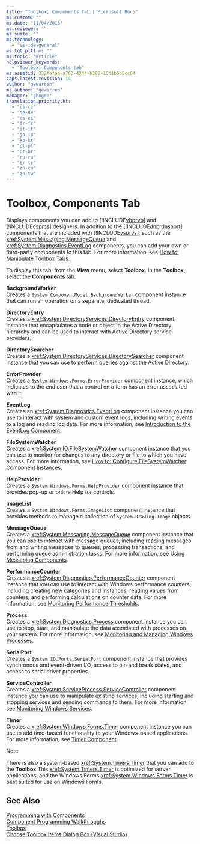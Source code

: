 ```yaml
---
title: "Toolbox, Components Tab | Microsoft Docs"
ms.custom: ""
ms.date: "11/04/2016"
ms.reviewer: ""
ms.suite: ""
ms.technology: 
  - "vs-ide-general"
ms.tgt_pltfrm: ""
ms.topic: "article"
helpviewer_keywords: 
  - "Toolbox, Components tab"
ms.assetid: 332fafab-a763-4244-b388-15d1b5b5cc04
caps.latest.revision: 14
author: "gewarren"
ms.author: "gewarren"
manager: "ghogen"
translation.priority.ht: 
  - "cs-cz"
  - "de-de"
  - "es-es"
  - "fr-fr"
  - "it-it"
  - "ja-jp"
  - "ko-kr"
  - "pl-pl"
  - "pt-br"
  - "ru-ru"
  - "tr-tr"
  - "zh-cn"
  - "zh-tw"
---
```

# Toolbox, Components Tab
Displays components you can add to [!INCLUDE[vbprvb](../../code-quality/includes/vbprvb_md.md)] and [!INCLUDE[csprcs](../../data-tools/includes/csprcs_md.md)] designers. In addition to the [!INCLUDE[dnprdnshort](../../code-quality/includes/dnprdnshort_md.md)] components that are included with [!INCLUDE[vsprvs](../../code-quality/includes/vsprvs_md.md)], such as the <xref:System.Messaging.MessageQueue> and <xref:System.Diagnostics.EventLog> components, you can add your own or third-party components to this tab. For more information, see [How to: Manipulate Toolbox Tabs](http://msdn.microsoft.com/en-us/21285050-cadd-455a-b1f5-a2289a89c4db).  
  
 To display this tab, from the **View** menu, select **Toolbox**. In the **Toolbox**, select the **Components** tab.  
  
 **BackgroundWorker**  
 Creates a `System.ComponentModel.BackgroundWorker` component instance that can run an operation on a separate, dedicated thread.  
  
 **DirectoryEntry**  
 Creates a <xref:System.DirectoryServices.DirectoryEntry> component instance that encapsulates a node or object in the Active Directory hierarchy and can be used to interact with Active Directory service providers.  
  
 **DirectorySearcher**  
 Creates a <xref:System.DirectoryServices.DirectorySearcher> component instance that you can use to perform queries against the Active Directory.  
  
 **ErrorProvider**  
 Creates a `System.Windows.Forms.ErrorProvider` component instance, which indicates to the end user that a control on a form has an error associated with it.  
  
 **EventLog**  
 Creates an <xref:System.Diagnostics.EventLog> component instance you can use to interact with system and custom event logs, including writing events to a log and reading log data. For more information, see [Introduction to the EventLog Component](http://msdn.microsoft.com/en-us/a2ba4f28-4b1a-435e-99ef-51b28e21f805).  
  
 **FileSystemWatcher**  
 Creates a <xref:System.IO.FileSystemWatcher> component instance that you can use to monitor for changes to any directory or file to which you have access. For more information, see [How to: Configure FileSystemWatcher Component Instances](http://msdn.microsoft.com/en-us/2e628234-4951-4135-8a86-28b924070d50).  
  
 **HelpProvider**  
 Creates a `System.Windows.Forms.HelpProvider` component instance that provides pop-up or online Help for controls.  
  
 **ImageList**  
 Creates a `System.Windows.Forms.ImageList` component instance that provides methods to manage a collection of `System.Drawing.Image` objects.  
  
 **MessageQueue**  
 Creates a <xref:System.Messaging.MessageQueue> component instance that you can use to interact with message queues, including reading messages from and writing messages to queues, processing transactions, and performing queue administration tasks. For more information, see [Using Messaging Components](http://msdn.microsoft.com/en-us/922dbac7-26f0-4e39-b666-ccfc184793d7).  
  
 **PerformanceCounter**  
 Creates a <xref:System.Diagnostics.PerformanceCounter> component instance that you can use to interact with Windows performance counters, including creating new categories and instances, reading values from counters, and performing calculations on counter data. For more information, see [Monitoring Performance Thresholds](http://msdn.microsoft.com/en-us/b8b44a55-31d0-4b45-9517-8c1b1e4fdc91).  
  
 **Process**  
 Creates a <xref:System.Diagnostics.Process> component instance you can use to stop, start, and manipulate the data associated with processes on your system. For more information, see [Monitoring and Managing Windows Processes](http://msdn.microsoft.com/en-us/a86bd4c1-b92c-49a0-8f32-61d67837b45e).  
  
 **SerialPort**  
 Creates a `System.IO.Ports.SerialPort` component instance that provides synchronous and event-driven I/O, access to pin and break states, and access to serial driver properties.  
  
 **ServiceController**  
 Creates a <xref:System.ServiceProcess.ServiceController> component instance you can use to manipulate existing services, including starting and stopping services and sending commands to them. For more information, see [Monitoring Windows Services](http://msdn.microsoft.com/en-us/4542ee3f-e052-4cb9-8726-58e9420de222).  
  
 **Timer**  
 Creates a <xref:System.Windows.Forms.Timer> component instance you can use to add time-based functionality to your Windows-based applications. For more information, see [Timer Component](/dotnet/framework/winforms/controls/timer-component-windows-forms).  
  
> [!NOTE]
>  There is also a system-based <xref:System.Timers.Timer> that you can add to the **Toolbox** This <xref:System.Timers.Timer> is optimized for server applications, and the Windows Forms <xref:System.Windows.Forms.Timer> is best suited for use on Windows Forms.  
  
## See Also  
 [Programming with Components](http://msdn.microsoft.com/Library/d4d4fcb4-e0b8-46b3-b679-7ee0026eb9e3)   
 [Component Programming Walkthroughs](http://msdn.microsoft.com/Library/373cacf7-479e-4b05-991c-5cb18824e913)   
 [Toolbox](../../ide/reference/toolbox.md)   
 [Choose Toolbox Items Dialog Box (Visual Studio)](http://msdn.microsoft.com/en-us/bd07835f-18a8-433e-bccc-7141f65263bb)